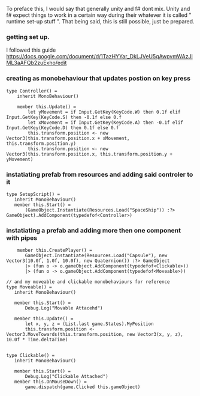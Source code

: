 To preface this, I would say that generally unity and f# dont mix. Unity and f# expect things to work in a certain way during their whatever it is called " runtime set-up stuff ". 
That being said, this is still possible, just be prepared. 

### getting set up.
I followed this guide https://docs.google.com/document/d/1TazHYYar_DkLJVeU5qAwpvmWAzJlML3aAFQb2zuExho/edit


### creating as monobehaviour that updates postion on key press

```f#
type Controller() = 
    inherit MonoBehaviour()
    
    member this.Update() = 
        let yMovement = if Input.GetKey(KeyCode.W) then 0.1f elif Input.GetKey(KeyCode.S) then -0.1f else 0.f
        let xMovement = if Input.GetKey(KeyCode.A) then -0.1f elif Input.GetKey(KeyCode.D) then 0.1f else 0.f
        this.transform.position <- new Vector3(this.transform.position.x + xMovement, this.transform.position.y)
        this.transform.position <- new Vector3(this.transform.position.x, this.transform.position.y + yMovement)
 ```
 
 ### instatiating prefab from resources and adding said controler to it
 
 ```f#
 type SetupScript() = 
    inherit MonoBehaviour()
    member this.Start() =
        (GameObject.Instantiate(Resources.Load("SpaceShip")) :?> GameObject).AddComponent(typedefof<Controller>)
 ```
 
 
 ### instatiating a prefab and adding more then one component with pipes
 ```f#
     member this.CreatePlayer() = 
        GameObject.Instantiate(Resources.Load("Capsule"), new Vector3(10.0f, 1.0f, 10.0f), new Quaternion()) :?> GameObject
        |> (fun o -> o.gameObject.AddComponent(typedefof<Clickable>))
        |> (fun o -> o.gameObject.AddComponent(typedefof<Moveable>))
        
 // and my moveable and clickable monobehaviours for reference
 type Moveable() = 
    inherit MonoBehaviour()

    member this.Start() = 
        Debug.Log("Movable Attacehd")

    member this.Update() =
        let x, y, z = (List.last game.States).MyPosition
        this.transform.position <- Vector3.MoveTowards(this.transform.position, new Vector3(x, y, z), 10.0f * Time.deltaTime)


type Clickable() = 
    inherit MonoBehaviour()

    member this.Start() = 
        Debug.Log("Clickable Attached")
    member this.OnMouseDown() = 
        game.dispatch(game.Clicked this.gameObject)
```
